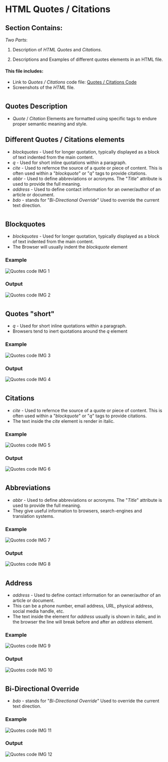 # HTML Quotes / Citations

## Section Contains:

*Two Parts*:

1. Description of *HTML Quotes* and *Citations*.

2. Descriptions and Examples of different quotes elements in an HTML file.


#### This file includes:

* Link to *Quotes / Citations* code file: [Quotes / Citations Code](quotes_code/index.html "Quotes / Citations file")
* Screenshots of the *HTML* file.

# 

## Quotes Description

* *Quote* / *Citation* Elements are formatted using specific tags to endure proper semantic meaning and style. 

## Different Quotes / Citations elements

* *blockquotes* - Used for longer quotation, typically displayed as a block of text indented from the main content.
* *q* - Used for short inline quotations within a paragraph. 
* *cite* - Used to refernce the source of a quote or piece of content. This is often used within a "*blockquote*" or "*q*" tags to provide citations.
* *abbr* - Used to define abbreviations or acronyms. The "*Title*" attribute is used to provide the full meaning.
* *address* - Used to define contact information for an owner/author of an article or document.  
* *bdo* - stands for "*Bi-Directional Override*" Used to override the current text direction.

#

## Blockquotes

* *blockquotes* - Used for longer quotation, typically displayed as a block of text indented from the main content.
* The Browser will usually indent the *blockquote* element

### Example

![Quotes code IMG 1](img/quotes_code_img_1.PNG "Quotes code IMG 1")

### Output

![Quotes code IMG 2](img/quotes_code_img_2.PNG "Quotes code IMG 2")

#

## Quotes "short"

* *q* - Used for short inline quotations within a paragraph.
* Browsers tend to inert quotations around the *q* element

### Example

![Quotes code IMG 3](img/quotes_code_img_3.PNG "Quotes code IMG 3")

### Output

![Quotes code IMG 4](img/quotes_code_img_4.PNG "Quotes code IMG 4")

#

## Citations

* *cite* - Used to refernce the source of a quote or piece of content. This is often used within a "*blockquote*" or "*q*" tags to provide citations.
* The text inside the *cite* element is render in italic. 

### Example

![Quotes code IMG 5](img/quotes_code_img_5.PNG "Quotes code IMG 5")

### Output

![Quotes code IMG 6](img/quotes_code_img_6.PNG "Quotes code IMG 6")

#

## Abbreviations

* *abbr* - Used to define abbreviations or acronyms. The "*Title*" attribute is used to provide the full meaning. 
* They give useful information to browsers, search-engines and translation systems. 

### Example

![Quotes code IMG 7](img/quotes_code_img_7.PNG "Quotes code IMG 7")

### Output

![Quotes code IMG 8](img/quotes_code_img_8.PNG "Quotes code IMG 8")

#

## Address

* *address* - Used to define contact information for an owner/author of an article or document. 
* This can be a phone number, email address, URL, physical address, social media handle, etc. 
* The text inside the element for *address* usually is shown in italic, and in the browser the line will break before and after an *address* element.  

### Example

![Quotes code IMG 9](img/quotes_code_img_9.PNG "Quotes code IMG 9")

### Output

![Quotes code IMG 10](img/quotes_code_img_10.PNG "Quotes code IMG 10")

#

## Bi-Directional Override

* *bdo* - stands for "*Bi-Directional Override*" Used to override the current text direction.

### Example

![Quotes code IMG 11](img/quotes_code_img_11.PNG "Quotes code IMG 11")

### Output

![Quotes code IMG 12](img/quotes_code_img_12.PNG "Quotes code IMG 12")

#



